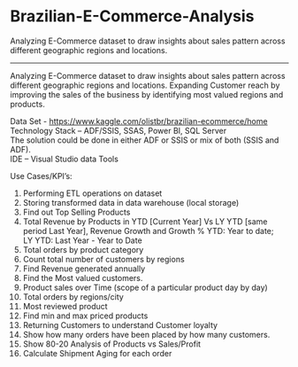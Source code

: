 # Brazilian-E-Commerce-Analysis
Analyzing E-Commerce dataset to draw insights about sales pattern across different geographic regions and locations. 

*****************************************************************************************************************************

Analyzing E-Commerce dataset to draw insights about sales pattern across different geographic regions and locations. Expanding Customer reach by improving the sales of the business by identifying most valued regions and products.

Data Set - https://www.kaggle.com/olistbr/brazilian-ecommerce/home<br>
Technology Stack – ADF/SSIS, SSAS, Power BI, SQL Server<br>
The solution could be done in either ADF or SSIS or mix of both (SSIS and ADF).<br>
IDE – Visual Studio data Tools<br>

Use Cases/KPI’s:
1. Performing ETL operations on dataset
2. Storing transformed data in data warehouse (local storage)
3. Find out Top Selling Products 
4. Total Revenue by Products in YTD [Current Year] Vs LY YTD [same period Last Year], Revenue Growth and Growth %
YTD: Year to date;  
LY YTD: Last Year - Year to Date
5. Total orders by product category 
6. Count total number of customers by regions
7. Find Revenue generated annually
8. Find the Most valued customers.
9. Product sales over Time (scope of a particular product day by day)
10. Total orders by regions/city
11. Most reviewed product
12. Find min and max priced products
13. Returning Customers to understand Customer loyalty
14. Show how many orders have been placed by how many customers. 
15. Show 80-20 Analysis of Products vs Sales/Profit
16. Calculate Shipment Aging for each order
